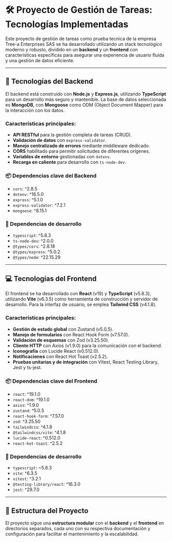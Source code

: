 # 🛠️ Proyecto de Gestión de Tareas: Tecnologías Implementadas

Este proyecto de gestión de tareas como prueba tecnica de la empresa Tree-a Enterprises SAS se ha desarrollado utilizando un stack tecnológico moderno y robusto, dividido en un **backend** y un **frontend** con características específicas para asegurar una experiencia de usuario fluida y una gestión de datos eficiente.

---

## 🔧 Tecnologías del Backend

El backend está construido con **Node.js** y **Express.js**, utilizando **TypeScript** para un desarrollo más seguro y mantenible. La base de datos seleccionada es **MongoDB**, con **Mongoose** como ODM (Object Document Mapper) para la interacción con los datos.

### Características principales:
- **API RESTful** para la gestión completa de tareas (CRUD).
- **Validación de datos** con `express-validator`.
- **Manejo centralizado de errores** mediante middleware dedicado.
- **CORS** habilitado para permitir solicitudes de diferentes orígenes.
- **Variables de entorno** gestionadas con `dotenv`.
- **Recarga en caliente** para desarrollo con `ts-node-dev`.

### 📦 Dependencias clave del Backend
- `cors`: ^2.8.5
- `dotenv`: ^16.5.0
- `express`: ^5.1.0
- `express-validator`: ^7.2.1
- `mongoose`: ^8.15.1

### 🧪 Dependencias de desarrollo
- `typescript`: ^5.8.3
- `ts-node-dev`: ^2.0.0
- `@types/cors`: ^2.8.18
- `@types/express`: ^5.0.2
- `@types/node`: ^22.15.29

---

## 💻 Tecnologías del Frontend

El frontend se ha desarrollado con **React** (v19) y **TypeScript** (v5.8.3), utilizando **Vite** (v6.3.5) como herramienta de construcción y servidor de desarrollo. Para la interfaz de usuario, se emplea **Tailwind CSS** (v4.1.8).

### Características principales:
- **Gestión de estado global** con Zustand (v5.0.5).
- **Manejo de formularios** con React Hook Form (v7.57.0).
- **Validación de esquemas** con Zod (v3.25.50).
- **Cliente HTTP** con Axios (v1.9.0) para la comunicación con el backend.
- **Iconografía** con Lucide React (v0.512.0).
- **Notificaciones** con React Hot Toast (v2.5.2).
- **Pruebas unitarias y de integración** con Vitest, React Testing Library, Jest y ts-jest.

### 📦 Dependencias clave del Frontend
- `react`: ^19.1.0
- `react-dom`: ^19.1.0
- `axios`: ^1.9.0
- `zustand`: ^5.0.5
- `react-hook-form`: ^7.57.0
- `zod`: ^3.25.50
- `tailwindcss`: ^4.1.8
- `@tailwindcss/vite`: ^4.1.8
- `lucide-react`: ^0.512.0
- `react-hot-toast`: ^2.5.2

### 🧪 Dependencias de desarrollo
- `typescript`: ~5.8.3
- `vite`: ^6.3.5
- `vitest`: ^3.2.1
- `@testing-library/react`: ^16.3.0
- `jest`: ^29.7.0

---

## 📁 Estructura del Proyecto

El proyecto sigue una **estructura modular** con el **backend** y el **frontend** en directorios separados, cada uno con su respectiva documentación y configuración para facilitar el mantenimiento y la escalabilidad.

